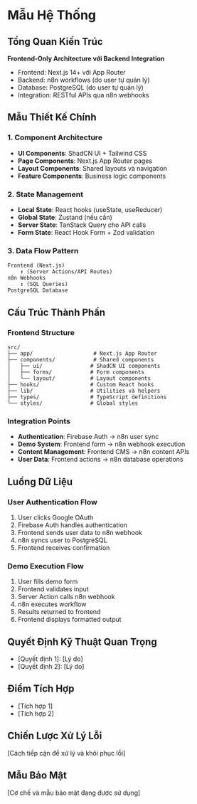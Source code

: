 # Mẫu Hệ Thống

## Tổng Quan Kiến Trúc
**Frontend-Only Architecture với Backend Integration**
- Frontend: Next.js 14+ với App Router
- Backend: n8n workflows (do user tự quản lý)
- Database: PostgreSQL (do user tự quản lý)
- Integration: RESTful APIs qua n8n webhooks

## Mẫu Thiết Kế Chính

### 1. Component Architecture
- **UI Components**: ShadCN UI + Tailwind CSS
- **Page Components**: Next.js App Router pages
- **Layout Components**: Shared layouts và navigation
- **Feature Components**: Business logic components

### 2. State Management
- **Local State**: React hooks (useState, useReducer)
- **Global State**: Zustand (nếu cần)
- **Server State**: TanStack Query cho API calls
- **Form State**: React Hook Form + Zod validation

### 3. Data Flow Pattern
```
Frontend (Next.js) 
    ↕ (Server Actions/API Routes)
n8n Webhooks 
    ↕ (SQL Queries)
PostgreSQL Database
```

## Cấu Trúc Thành Phần

### Frontend Structure
```
src/
├── app/                   # Next.js App Router
├── components/            # Shared components
│   ├── ui/               # ShadCN UI components
│   ├── forms/            # Form components
│   └── layout/           # Layout components
├── hooks/                # Custom React hooks
├── lib/                  # Utilities và helpers
├── types/                # TypeScript definitions
└── styles/               # Global styles
```

### Integration Points
- **Authentication**: Firebase Auth → n8n user sync
- **Demo System**: Frontend form → n8n webhook execution
- **Content Management**: Frontend CMS → n8n content APIs
- **User Data**: Frontend actions → n8n database operations

## Luồng Dữ Liệu

### User Authentication Flow
1. User clicks Google OAuth
2. Firebase Auth handles authentication
3. Frontend sends user data to n8n webhook
4. n8n syncs user to PostgreSQL
5. Frontend receives confirmation

### Demo Execution Flow
1. User fills demo form
2. Frontend validates input
3. Server Action calls n8n webhook
4. n8n executes workflow
5. Results returned to frontend
6. Frontend displays formatted output

## Quyết Định Kỹ Thuật Quan Trọng
- [Quyết định 1]: [Lý do]
- [Quyết định 2]: [Lý do]

## Điểm Tích Hợp
- [Tích hợp 1]
- [Tích hợp 2]

## Chiến Lược Xử Lý Lỗi
[Cách tiếp cận để xử lý và khôi phục lỗi]

## Mẫu Bảo Mật
[Cơ chế và mẫu bảo mật đang được sử dụng] 